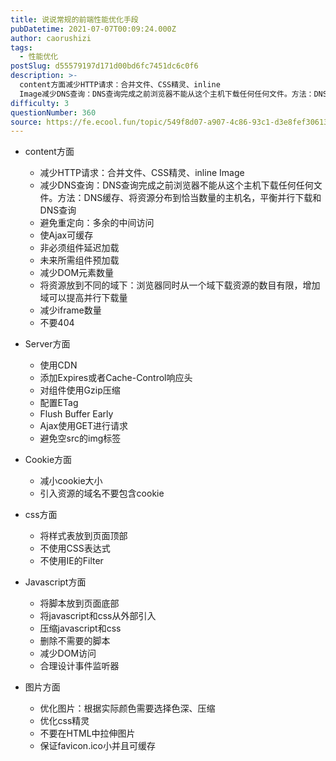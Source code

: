 ```yaml
---
title: 说说常规的前端性能优化手段
pubDatetime: 2021-07-07T00:09:24.000Z
author: caorushizi
tags:
  - 性能优化
postSlug: d55579197d171d00bd6fc7451dc6c0f6
description: >-
  content方面减少HTTP请求：合并文件、CSS精灵、inline
  Image减少DNS查询：DNS查询完成之前浏览器不能从这个主机下载任何任何文件。方法：DNS缓存、将资源分布到恰当数量的主机名，平衡并行下载和DNS查询避免重定向：多余的中间访问使Ajax可缓存非必须组件延迟加载未来所需组件预加载减少DOM元素数量将资源放到不同的域下：浏览器同时从一个域下载资源的数目有限，增加域可以提高并行
difficulty: 3
questionNumber: 360
source: https://fe.ecool.fun/topic/549f8d07-a907-4c86-93c1-d3e8fef30613
---
```


<ul><li>content方面<br/></li><ul><li>减少HTTP请求：合并文件、CSS精灵、inline Image</li><li>减少DNS查询：DNS查询完成之前浏览器不能从这个主机下载任何任何文件。方法：DNS缓存、将资源分布到恰当数量的主机名，平衡并行下载和DNS查询</li><li>避免重定向：多余的中间访问</li><li>使Ajax可缓存</li><li>非必须组件延迟加载</li><li>未来所需组件预加载</li><li>减少DOM元素数量</li><li>将资源放到不同的域下：浏览器同时从一个域下载资源的数目有限，增加域可以提高并行下载量</li><li>减少iframe数量</li><li>不要404</li></ul></ul><p></p><ul><li>Server方面<br/></li><ul><li>使用CDN</li><li>添加Expires或者Cache-Control响应头</li><li>对组件使用Gzip压缩</li><li>配置ETag</li><li>Flush Buffer Early</li><li>Ajax使用GET进行请求</li><li>避免空src的img标签</li></ul></ul><p></p><ul><li>Cookie方面<br/></li><ul><li>减小cookie大小</li><li>引入资源的域名不要包含cookie</li></ul></ul><p></p><ul><li>css方面<br/></li><ul><li>将样式表放到页面顶部</li><li>不使用CSS表达式</li><li>不使用IE的Filter</li></ul></ul><p></p><ul><li>Javascript方面<br/></li><ul><li>将脚本放到页面底部</li><li>将javascript和css从外部引入</li><li>压缩javascript和css</li><li>删除不需要的脚本</li><li>减少DOM访问</li><li>合理设计事件监听器</li></ul></ul><p></p><ul><li>图片方面<br/></li><ul><li>优化图片：根据实际颜色需要选择色深、压缩</li><li>优化css精灵</li><li>不要在HTML中拉伸图片</li><li>保证favicon.ico小并且可缓存</li></ul></ul><p></p><p></p>

